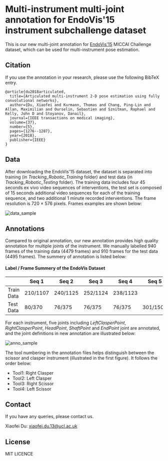 # Multi-instrument multi-joint annotation for EndoVis'15 instrument subchallenge dataset
This is our new multi-joint annotation for [EndoVis'15](https://endovissub-instrument.grand-challenge.org/) MICCAI Challenge dataset, which can be used for multi-instrument pose estimation.

## Citation
If you use the annotation in your research, please use the following BibTeX entry.
```
@article{du2018articulated,
  title={Articulated multi-instrument 2-D pose estimation using fully convolutional networks},
  author={Du, Xiaofei and Kurmann, Thomas and Chang, Ping-Lin and Allan, Maximilian and Ourselin, Sebastien and Sznitman, Raphael and Kelly, John D and Stoyanov, Danail},
  journal={IEEE transactions on medical imaging},
  volume={37},
  number={5},
  pages={1276--1287},
  year={2018},
  publisher={IEEE}
}
```

## Data 
After downloading the EndoVis'15 dataset, the dataset is separated into training (in *Tracking_Robotic_Training* folder) and test data (in *Tracking_Robotic_Testing* folder). The training data includes four 45 seconds ex vivo video sequences of interventions, the test set is composed of 15 seconds additional video sequences for each of the training sequence, and two additional 1 minute recorded interventions. The frame resolution is 720 × 576 pixels. Frames examples are shown below:

![data_sample](https://user-images.githubusercontent.com/6115717/27146869-b3761b1c-5132-11e7-81ff-2b841172b0a6.png)

## Annotations
Compared to original annotation, our new annotation provides high quality annotation for multiple joints of the instrument. We manually labelled 940 frames of the training data (4479 frames) and 910 frames for the test data (4495 frames). The summery of annotation is listed below:
#### Label / Frame Summery of the EndoVis Dataset
|            | Seq 1    | Seq 2    | Seq 3    | Seq 4    | Seq 5    | Seq 6    | Total      |
| ---------- | -------- | -------- | -------- | -------- | -------- | -------- | ---------- |
| Train Data | 210/1107 | 240/1125 | 252/1124 | 238/1123 |          |          | 940 / 4479 |
| Test Data  | 80/370   | 76/375   | 76/375   | 76/375   | 301/1500 | 301/1500 | 910/4495   |

For each instrument, five joints including *LeftClasperPoint*, *RightClasperPoint*, *HeadPoint*, *ShaftPoint* and *EndPoint* joint are annotated, and the joint definitions in new annotation are illustrated below:

![anno_sample](https://user-images.githubusercontent.com/6115717/27146913-e021bd60-5132-11e7-8c7a-4192bdeb8a5a.png)

The tool numbering in the annotation files helps distinguish between the scissor and clasper instrument (illustrated in the first figure). It follows the order below:
- Tool1: Right Clasper
- Tool2: Left Clasper
- Tool3: Right Scissor
- Tool4: Left Scissor

## Contact
If you have any queries, please contact us.

Xiaofei Du: <xiaofei.du.13@ucl.ac.uk>

## License
MIT LICENCE

